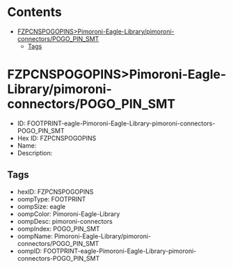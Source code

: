 



Contents
========

* [FZPCNSPOGOPINS>Pimoroni-Eagle-Library/pimoroni-connectors/POGO_PIN_SMT](#fzpcnspogopinspimoroni-eagle-librarypimoroni-connectorspogo_pin_smt)
	* [Tags](#tags)

# FZPCNSPOGOPINS>Pimoroni-Eagle-Library/pimoroni-connectors/POGO_PIN_SMT

- ID: FOOTPRINT-eagle-Pimoroni-Eagle-Library-pimoroni-connectors-POGO_PIN_SMT
- Hex ID: FZPCNSPOGOPINS
- Name: 
- Description: 

## Tags

- hexID: FZPCNSPOGOPINS
- oompType: FOOTPRINT
- oompSize: eagle
- oompColor: Pimoroni-Eagle-Library
- oompDesc: pimoroni-connectors
- oompIndex: POGO_PIN_SMT
- oompName: Pimoroni-Eagle-Library/pimoroni-connectors/POGO_PIN_SMT
- oompID: FOOTPRINT-eagle-Pimoroni-Eagle-Library-pimoroni-connectors-POGO_PIN_SMT
